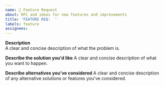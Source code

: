 ```yaml
---
name: 🚀 Feature Request
about: RFC and ideas for new features and improvements
title: 'FEATURE REQ:  '
labels: feature
assignees:
---
```


**Description**  
A clear and concise description of what the problem is.

**Describe the solution you'd like**
A clear and concise description of what you want to happen. 

**Describe alternatives you've considered**
A clear and concise description of any alternative solutions or features you've considered.